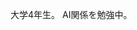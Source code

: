 大学4年生。
AI関係を勉強中。

<!--[![Top Langs](https://github-readme-stats.vercel.app/api/top-langs/?username=Hiragi14&layout=compact)](https://github.com/anuraghazra/github-readme-stats)
-->


<!--
**Hiragi14/Hiragi14** is a ✨ _special_ ✨ repository because its `README.md` (this file) appears on your GitHub profile.

Here are some ideas to get you started:

- 🔭 I’m currently working on ...
- 🌱 I’m currently learning ...
- 👯 I’m looking to collaborate on ...
- 🤔 I’m looking for help with ...
- 💬 Ask me about ...
- 📫 How to reach me: ...
- 😄 Pronouns: ...
- ⚡ Fun fact: ...
-->

